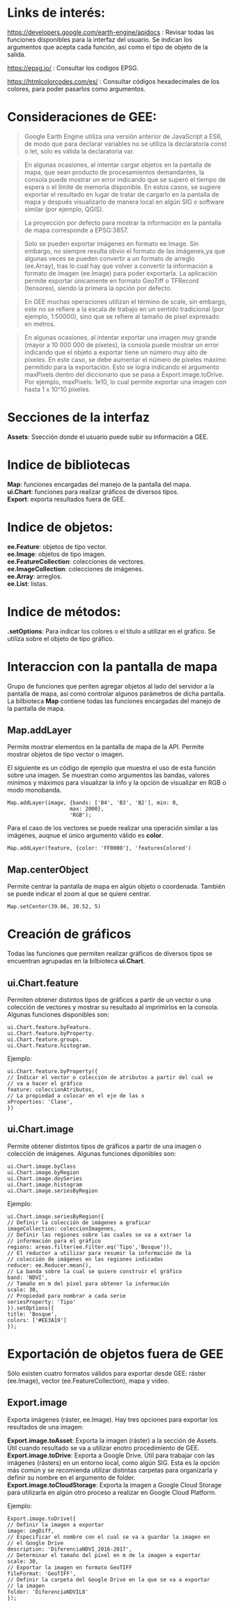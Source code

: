 # Links de interés: 

https://developers.google.com/earth-engine/apidocs : Revisar todas las funciones disponibles para la interfaz del usuario. Se indican los argumentos que acepta cada función, así como el tipo de objeto de la salida.

https://epsg.io/ : Consultar los codigos EPSG.

https://htmlcolorcodes.com/es/ : Consultar códigos hexadecimales de los colores, para poder pasarlos como argumentos.


# Consideraciones de GEE:

> Google Earth Engine utiliza una versión anterior de JavaScript a ES6, de modo que para declarar variables no se utiliza la declaratoria const o let, solo es válida la declaratoria var.

> En algunas ocasiones, al intentar cargar objetos en la pantalla de mapa, que sean producto de procesamientos demandantes, la consola puede mostrar un error indicando que se superó el tiempo de espera o el límite de memoria disponible. En estos casos, se sugiere exportar el resultado en lugar de tratar de cargarlo en la pantalla de mapa y después visualizarlo de manera local en algún SIG o software similar (por ejemplo, QGIS).

> La proyección por defecto para mostrar la información en la pantalla de mapa corresponde a EPSG:3857. 

> Solo se pueden exportar imágenes en formato ee.Image. Sin embargo, no siempre resulta obvio el formato de las imágenes,ya que algunas veces se pueden convertir a un formato de arreglo (ee.Array), tras lo cual hay que volver a convertir la información a formato de imagen (ee.Image) para poder exportarla. La aplicación permite exportar únicamente en formato GeoTiff o TFRecord (tensores), siendo la primera la opción por defecto.

> En GEE muchas operaciones utilizan el término de scale, sin embargo, este no se refiere a la escala de trabajo en un sentido tradicional (por ejemplo, 1:50000), sino que se refiere al tamaño de píxel expresado en metros.

> En algunas ocasiones, al intentar exportar una imagen muy grande (mayor a 10 000 000 de píxeles), la consola puede mostrar un error indicando que el objeto a exportar tiene un número muy alto de píxeles. En este caso, se debe aumentar el
número de píxeles máximo permitido para la exportación. Esto se logra indicando el argumento maxPixels dentro del diccionario que se pasa a Export.image.toDrive. Por ejemplo, maxPixels: 1e10, lo cual permite exportar una imagen con hasta 1 x 10^10 píxeles.

# Secciones de la interfaz

**Assets**: Ssección donde el usuario puede subir su información a GEE.


# Indice de bibliotecas

**Map**: funciones encargadas del manejo de la pantalla del mapa.  
**ui.Chart**: funciones para realizar gráficos de diversos tipos.  
**Export**: exporta resultados fuera de GEE.  

# Indice de objetos:

**ee.Feature**: objetos de tipo vector.  
**ee.Image**: objetos de tipo imagen.  
**ee.FeatureCollection**: colecciones de vectores.  
**ee.ImageCollection**: colecciones de imágenes.  
**ee.Array**: arreglos.  
**ee.List**: listas.  



# Indice de métodos:

**.setOptions**: Para indicar los colores o el título a utilizar en el gráfico. Se utiliza sobre el objeto de tipo gráfico.

# Interaccion con la pantalla de mapa

Grupo de funciones que periten agregar objetos al lado del servidor a la pantalla de mapa, así como controlar algunos parámetros de dicha pantalla. La bilbioteca **Map** contiene todas las funciones encargadas del manejo de la pantalla de mapa.

## Map.addLayer

Permite mostrar elementos en la pantalla de mapa de la API. Permite mostrar objetos de tipo vector o imagen.

El siguiente es un código de ejemplo que muestra el uso de esta función sobre una imagen. Se muestran como argumentos las bandas, valores mínimos y máximos para visualizar la info y la opción de visualizar en RGB o modo monobanda.

```
Map.addLayer(image, {bands: ['B4', 'B3', 'B2'], min: 0,
                    max: 2000},
                    'RGB');
```

Para el caso de los vectores se puede realizar una operación similar a las imágenes, auqnue el único argumento válido es **color**.

```
Map.addLayer(feature, {color: 'FF0000'}, 'featuresColored')
```

## Map.centerObject

Permite centrar la pantalla de mapa en algún objeto o coordenada. También se puede indicar el zoom al que se quiere centrar.

```
Map.setCenter(39.86, 20.52, 5)
```

# Creación de gráficos

Todas las funciones que permiten realizar gráficos de diversos tipos se encuentran agrupadas en la bilbioteca **ui.Chart**.

## ui.Chart.feature

Permiten obtener distintos tipos de gráficos a partir de un vector o una colección de vectores y mostrar su resultado al imprimirlos en la consola. Algunas funciones disponibles son:

```
ui.Chart.feature.byFeature.
ui.Chart.feature.byProperty.
ui.Chart.feature.groups.
ui.Chart.feature.histogram.
```

Ejemplo: 

```
ui.Chart.feature.byProperty({
// Indicar el vector o colección de atributos a partir del cual se
// va a hacer el gráfico
feature: coleccionAtributos,
// La propiedad a colocar en el eje de las x
xProperties: 'Clase',
})
```

## ui.Chart.image

Permite obtener distintos tipos de gráficos a partir de una imagen o colección de imágenes. Algunas funciones diponibles son:

```
ui.Chart.image.byClass
ui.Chart.image.byRegion
ui.Chart.image.doySeries
ui.Chart.image.histogram
ui.Chart.image.seriesByRegion
```

Ejemplo: 

```
ui.Chart.image.seriesByRegion({
// Definir la colección de imágenes a graficar
imageCollection: coleccionImagenes,
// Definir las regiones sobre las cuales se va a extraer la
// información para el gráfico
regions: areas.filter(ee.Filter.eq('Tipo','Bosque')),
// El reductor a utilizar para resumir la información de la
// colección de imágenes en las regiones indicadas
reducer: ee.Reducer.mean(),
// La banda sobre la cual se quiere construir el gráfico
band: 'NDVI',
// Tamaño en m del píxel para obtener la información
scale: 30,
// Propiedad para nombrar a cada serie
seriesProperty: 'Tipo'
}).setOptions({
title: 'Bosque',
colors: ['#EE3A19']
});
```

# Exportación de objetos fuera de GEE

Sólo existen cuatro formatos válidos para exportar desde GEE: ráster (ee.Image), vector (ee.FeatureCollection), mapa y video.

## Export.image

Exporta imágenes (ráster, ee.Image). Hay tres opciones para exportar los resultados de una imagen:

**Export.image.toAsset**: Exporta la imagen (ráster) a la sección de Assets. Útil cuando resultado se va a utilizar enotro procedimiento de GEE.  
**Export.image.toDrive**: Exporta a Google Drive. Útil para trabajar con las imágenes (rásters) en un entorno local, como algún SIG. Esta es la opción más común y se recomienda utilizar distintas carpetas para organizarla y definir su nombre en el argumento de folder.  
**Export.image.toCloudStorage**: Exporta la imagen a Google Cloud Storage para utilizarla en algún otro proceso a realizar en Google Cloud Platform.  

Ejemplo: 

```
Export.image.toDrive({
// Definir la imagen a exportar
image: imgDiff,
// Especificar el nombre con el cual se va a guardar la imagen en
// el Google Drive
description: 'DiferenciaNDVI_2016-2017',
// Determinar el tamaño del píxel en m de la imagen a exportar
scale: 30,
// Exportar la imagen en formato GeoTIFF
fileFormat: 'GeoTIFF',
// Definir la carpeta del Google Drive en la que se va a exportar
// la imagen
folder: 'DiferenciaNDVIL8'
});
```